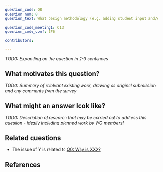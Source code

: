```yaml
---
question_code: Q8 
question_num: 8 
question_text: What design methodology (e.g. adding student input and/or teacher feedback to the domain of feedback design) and what design principles (e.g. timing and fading of feedback, feedback in crises tasks, variation of feedback) do task designers of e-assessment make use of? 

question_code_meeting1: C13 
question_code_conf: EF8 

contributors: 

---
```

*TODO: Expanding on the question in 2-3 sentences*

## What motivates this question?

*TODO: Summary of relelvant existing work, drawing on original submission and any comments from the survey*

## What might an answer look like?

*TODO: Description of research that may be carried out to address this question - ideally including planned work by WG members!*

## Related questions

* The issue of Y is related to [Q0: Why is XXX?](Q0)

## References
